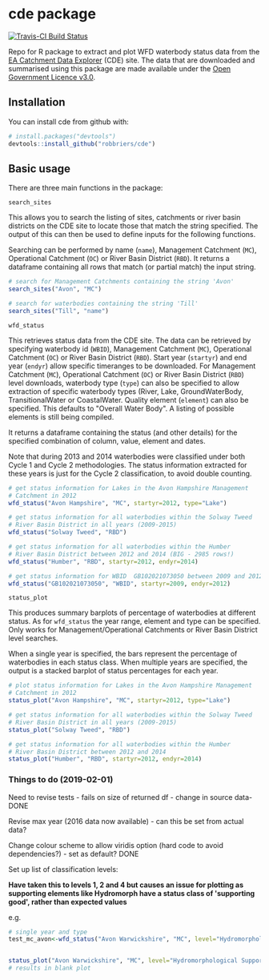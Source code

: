 
<!-- README.md is generated from README.Rmd. Please edit that file -->
cde package
===========

[![Travis-CI Build Status](https://travis-ci.org/robbriers/cde.svg?branch=master)](https://travis-ci.org/robbriers/cde)

Repo for R package to extract and plot WFD waterbody status data from the [EA Catchment Data Explorer](http://environment.data.gov.uk/catchment-planning/) (CDE) site. The data that are downloaded and summarised using this package are made available under the [Open Government Licence v3.0](https://www.nationalarchives.gov.uk/doc/open-government-licence/version/3/).

Installation
------------

You can install cde from github with:

``` r
# install.packages("devtools")
devtools::install_github("robbriers/cde")
```

Basic usage
-----------

There are three main functions in the package:

`search_sites`

This allows you to search the listing of sites, catchments or river basin districts on the CDE site to locate those that match the string specified. The output of this can then be used to define inputs for the following functions.

Searching can be performed by name (`name`), Management Catchment (`MC`), Operational Catchment (`OC`) or River Basin District (`RBD`). It returns a dataframe containing all rows that match (or partial match) the input string.

``` r
# search for Management Catchments containing the string 'Avon'
search_sites("Avon", "MC")

# search for waterbodies containing the string 'Till'
search_sites("Till", "name")
```

`wfd_status`

This retrieves status data from the CDE site. The data can be retrieved by specifying waterbody id (`WBID`), Management Catchment (`MC`), Operational Catchment (`OC`) or River Basin District (`RBD`). Start year (`startyr`) and end year (`endyr`) allow specific timeranges to be downloaded. For Management Catchment (`MC`), Operational Catchment (`OC`) or River Basin District (`RBD`) level downloads, waterbody type (`type`) can also be specified to allow extraction of specific waterbody types (River, Lake, GroundWaterBody, TransitionalWater or CoastalWater. Quality element (`element`) can also be specified. This defaults to "Overall Water Body". A listing of possible elements is still being compiled.

It returns a dataframe containing the status (and other details) for the specified combination of column, value, element and dates.

Note that during 2013 and 2014 waterbodies were classified under both Cycle 1 and Cycle 2 methodologies. The status information extracted for these years is just for the Cycle 2 classification, to avoid double counting.

``` r
# get status information for Lakes in the Avon Hampshire Management 
# Catchment in 2012
wfd_status("Avon Hampshire", "MC", startyr=2012, type="Lake")

# get status information for all waterbodies within the Solway Tweed
# River Basin District in all years (2009-2015)
wfd_status("Solway Tweed", "RBD")

# get status information for all waterbodies within the Humber
# River Basin District between 2012 and 2014 (BIG - 2985 rows!)
wfd_status("Humber", "RBD", startyr=2012, endyr=2014)

# get status information for WBID  GB102021073050 between 2009 and 2012
wfd_status("GB102021073050", "WBID", startyr=2009, endyr=2012)
```

`status_plot`

This produces summary barplots of percentage of waterbodies at different status. As for `wfd_status` the year range, element and type can be specified. Only works for Management/Operational Catchments or River Basin District level searches.

When a single year is specified, the bars represent the percentage of waterbodies in each status class. When multiple years are specified, the output is a stacked barplot of status percentages for each year.

``` r
# plot status information for Lakes in the Avon Hampshire Management 
# Catchment in 2012
status_plot("Avon Hampshire", "MC", startyr=2012, type="Lake")

# get status information for all waterbodies within the Solway Tweed
# River Basin District in all years (2009-2015)
status_plot("Solway Tweed", "RBD")

# get status information for all waterbodies within the Humber
# River Basin District between 2012 and 2014
status_plot("Humber", "RBD", startyr=2012, endyr=2014)
```

### Things to do (2019-02-01)

Need to revise tests - fails on size of returned df - change in source data- DONE

Revise max year (2016 data now available) - can this be set from actual data?

Change colour scheme to allow viridis option (hard code to avoid dependencies?) - set as default? DONE

Set up list of classification levels:

**Have taken this to levels 1, 2 and 4 but causes an issue for plotting as supporting elements like Hydromorph have a status class of 'supporting good', rather than expected values**

e.g.

``` r
# single year and type
test_mc_avon<-wfd_status("Avon Warwickshire", "MC", level="Hydromorphological Supporting Elements", startyr = 2011, type = "River")


status_plot("Avon Warwickshire", "MC", level="Hydromorphological Supporting Elements", startyr = 2011, type = "River")
# results in blank plot
```

